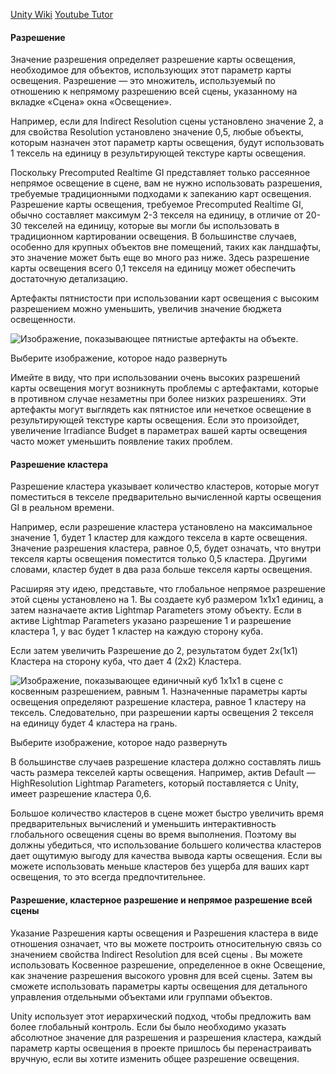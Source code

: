 [Unity Wiki](https://docs.unity3d.com/Manual/class-LightmapParameters.html)
[Youtube Tutor](https://www.youtube.com/watch?v=6l1R_8_HhvI&ab_channel=%D0%92%D0%BB%D0%B0%D0%B4%D0%B8%D0%BC%D0%B8%D1%80%D0%A1%D0%92%D0%95%D0%A2%D0%98%D0%B3%D1%80%D0%BE%D0%B4%D0%B5%D0%BB%D1%8C%D1%81%D0%BA%D0%B8%D0%B9)



#### Разрешение

Значение разрешения определяет разрешение карты освещения, необходимое для объектов, использующих этот параметр карты освещения. Разрешение — это множитель, используемый по отношению к непрямому разрешению всей сцены, указанному на вкладке «Сцена» окна «Освещение».

Например, если для Indirect Resolution сцены установлено значение 2, а для свойства Resolution установлено значение 0,5, любые объекты, которым назначен этот параметр карты освещения, будут использовать 1 тексель на единицу в результирующей текстуре карты освещения.

Поскольку Precomputed Realtime GI представляет только рассеянное непрямое освещение в сцене, вам не нужно использовать разрешения, требуемые традиционными подходами к запеканию карт освещения. Разрешение карты освещения, требуемое Precomputed Realtime GI, обычно составляет максимум 2-3 текселя на единицу, в отличие от 20-30 текселей на единицу, которые вы могли бы использовать в традиционном картировании освещения. В большинстве случаев, особенно для крупных объектов вне помещений, таких как ландшафты, это значение может быть еще во много раз ниже. Здесь разрешение карты освещения всего 0,1 текселя на единицу может обеспечить достаточную детализацию.

Артефакты пятнистости при использовании карт освещения с высоким разрешением можно уменьшить, увеличив значение бюджета освещенности.

![Изображение, показывающее пятнистые артефакты на объекте.](https://connect-prd-cdn.unity.com/20210707/learn/images/decc728b-ffb7-4b2c-a5ce-58750c406244_LightOpt_5.7.0_1_DapplingArtefacts.png)

Выберите изображение, которое надо развернуть

Имейте в виду, что при использовании очень высоких разрешений карты освещения могут возникнуть проблемы с артефактами, которые в противном случае незаметны при более низких разрешениях. Эти артефакты могут выглядеть как пятнистое или нечеткое освещение в результирующей текстуре карты освещения. Если это произойдет, увеличение Irradiance Budget в параметрах вашей карты освещения часто может уменьшить появление таких проблем.

#### Разрешение кластера

Разрешение кластера указывает количество кластеров, которые могут поместиться в текселе предварительно вычисленной карты освещения GI в реальном времени.

Например, если разрешение кластера установлено на максимальное значение 1, будет 1 кластер для каждого тексела в карте освещения. Значение разрешения кластера, равное 0,5, будет означать, что внутри текселя карты освещения поместится только 0,5 кластера. Другими словами, кластер будет в два раза больше текселя карты освещения.

Расширяя эту идею, представьте, что глобальное непрямое разрешение этой сцены установлено на 1. Вы создаете куб размером 1x1x1 единиц, а затем назначаете актив Lightmap Parameters этому объекту. Если в активе Lightmap Parameters указано разрешение 1 и разрешение кластера 1, у вас будет 1 кластер на каждую сторону куба.

Если затем увеличить Разрешение до 2, результатом будет 2x(1x1) Кластера на сторону куба, что дает 4 (2x2) Кластера.

![Изображение, показывающее единичный куб 1x1x1 в сцене с косвенным разрешением, равным 1. Назначенные параметры карты освещения определяют разрешение кластера, равное 1 кластеру на тексель.  Следовательно, при разрешении карты освещения 2 текселя на единицу будет 4 кластера на грань.](https://connect-prd-cdn.unity.com/20210707/learn/images/79af4c8b-7ddc-4d73-8d59-fd4aba3c6207_LightOpt_5.7.0_2_ClusterResolutionCube.png)

Выберите изображение, которое надо развернуть

В большинстве случаев разрешение кластера должно составлять лишь часть размера текселей карты освещения. Например, актив Default — HighResolution Lightmap Parameters, который поставляется с Unity, имеет разрешение кластера 0,6.

Большое количество кластеров в сцене может быстро увеличить время предварительных вычислений и уменьшить интерактивность глобального освещения сцены во время выполнения. Поэтому вы должны убедиться, что использование большего количества кластеров дает ощутимую выгоду для качества вывода карты освещения. Если вы можете использовать меньше кластеров без ущерба для ваших карт освещения, то это всегда предпочтительнее.

#### Разрешение, кластерное разрешение и непрямое разрешение всей сцены

Указание Разрешения карты освещения и Разрешения кластера в виде отношения означает, что вы можете построить относительную связь со значением свойства Indirect Resolution для всей сцены . Вы можете использовать Косвенное разрешение, определенное в окне Освещение, как значение разрешения высокого уровня для всей сцены. Затем вы сможете использовать параметры карты освещения для детального управления отдельными объектами или группами объектов.

Unity использует этот иерархический подход, чтобы предложить вам более глобальный контроль. Если бы было необходимо указать абсолютное значение для разрешения и разрешения кластера, каждый параметр карты освещения в проекте пришлось бы перенастраивать вручную, если вы хотите изменить общее разрешение освещения.